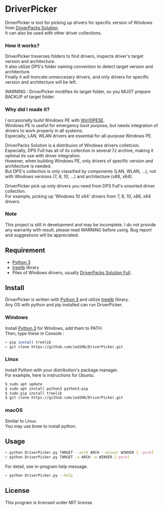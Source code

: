 # DriverPicker
DriverPicker is tool for picking up drivers for specific version of Windows from [DriverPacks Solution](https://drp.su).  
It can also be used with other driver collections.


### How it works?
DriverPicker traverses folders to find drivers, inspects driver's target version and architecture.  
It also utilize DPS's folder naming convention to detect target version and architecture.  
Finally it will truncate unneccesary drivers, and only drivers for specific version and architecture will be left. 

WARNING : DriverPicker modifies its target folder, so you MUST prepare BACKUP of target folder.


### Why did I made it?
I occasionally build Windows PE with [Win10PESE](http://theoven.org/index.php?topic=1336.0).  
Windows PE is useful for emergency boot purpose, but needs integration of drivers to work properly in all systems.  
Especially, LAN, WLAN drivers are essential for all-purpose Windows PE.  

DriverPacks Solution is a distribuion of Windows drivers colletcion.  
Especially, DPS Full has all of its collection in several 7z archive, making it optimal its use with driver integration.  
However, when building Windows PE, only drivers of specific version and architecture is needed.  
But DPS's collection is only classified by components (LAN, WLAN, ...), not with Windows versions (7, 8, 10, ...) and architecture (x86, x64).  

DriverPicker pick up only drivers you need from DPS Full's unsorted driver collection.  
For example, picking up 'Windows 10 x64' drivers from 7, 8, 10, x86, x64 drivers.
  

### Note
This project is still in development and may be incomplete.
I do not provide any warranty with result, please read WARNING before using. 
Bug report and suggestions will be appreciated.

    
## Requirement
- [Python 3](https://www.python.org/downloads/)
- [treelib](http://xiaming.me/treelib/) library
- Piles of Windows drivers, usually [DriverPacks Solution Full](http://download.drp.su/DriverPack-Offline.torrent).  


## Install
DriverPicker is written with [Python 3](https://www.python.org/downloads/) and utilize [treelib](http://xiaming.me/treelib/) library.  
Any OS with python and pip installed can run DriverPicker.


### Windows
Install [Python 3](https://www.python.org/downloads/windows/) for Windows, add them to PATH.  
Then, type these in Console :
```sh
> pip install treelib
> git clone https://github.com/ied206/DriverPicker.git
```
### Linux
Install Python with your distribution's package manager.  
For example, here is instructions for Ubuntu.
```sh
$ sudo apt update
$ sudo apt install python3 python3-pip 
$ sudo pip install treelib
$ git clone https://github.com/ied206/DriverPicker.git
```
### macOS
Similar to Linux.  
You may use brew to install python.

## Usage
```sh
> python DriverPicker.py TARGET --arch ARCH --winver WINVER [--pure]
> python DriverPicker.py TARGET -a ARCH -w WINVER [-pure]
```
For detail, see in-program help message.
```sh
> python DriverPicker.py --help
```

## License
This program is licensed under MIT license.

